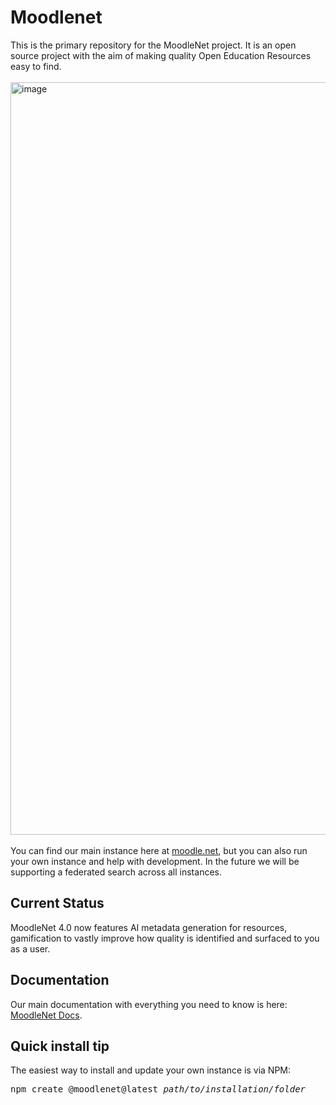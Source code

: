 # Moodlenet

This is the primary repository for the MoodleNet project. It is an open source project with the aim of making quality Open Education Resources easy to find.  
<br/> <img width="1204" alt="image" src="https://github.com/moodle/moodlenet/assets/88039935/fabae4d2-2c0f-43c4-8cf7-aec19eced3d3"> <br><br/> You can find our main instance here at [moodle.net](https://moodle.net), but you can also run your own instance and help with development. In the future we will be supporting a federated search across all instances.

## Current Status

MoodleNet 4.0 now features AI metadata generation for resources, gamification to vastly improve how quality is identified and surfaced to you as a user.

## Documentation

Our main documentation with everything you need to know is here: [MoodleNet Docs](https://docs.moodle.org/dev/MoodleNet).

## Quick install tip

The easiest way to install and update your own instance is via NPM:

<pre>
npm create @moodlenet@latest <i>path/to/installation/folder</i>
</pre>
